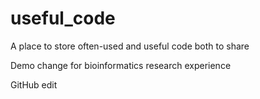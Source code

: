 # useful_code
A place to store often-used and useful code both to share 

Demo change for bioinformatics research experience

GitHub edit
